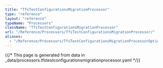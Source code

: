 ```yaml
---
title: "TfsTestConfigurationsMigrationProcessor"
type: "reference"
layout: "reference"
typeName: "Processors"
className: "TfsTestConfigurationsMigrationProcessor"
url: "/Reference/Processors/TfsTestConfigurationsMigrationProcessor/"
aliases:
  - "/Reference/Processors/TfsTestConfigurationsMigrationProcessorOptions/"
---
```


{{/* This page is generated from data in _data/processors.tfstestconfigurationsmigrationprocessor.yaml */}}
